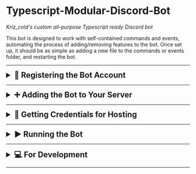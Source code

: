 # Typescript-Modular-Discord-Bot

*Kriz_cold's custom all-purpose Typescript ready Discord bot*

This bot is designed to work with self-contained commands and events, automating the process of adding/removing features to the bot. Once set up, it should be as simple as adding a new file to the commands or events folder, and restarting the bot.

---

<details>
<summary style="font-weight: bold; font-size: 1.5em; cursor: pointer;">📒 Registering the Bot Account</summary>

*(If you already have a registered bot account, you can skip this)*

1.  **Create Application:** First, you need to create a new application in the Discord Developer Portal:
    * Make sure you are logged in to your Discord account on your browser.
    * Go to <https://discord.com/developers/applications> and click on "New Application".
    
    ![New Application](readmeAssets/img0.png)

2.  **Name Application:** Give your application (bot) a name, and click on "Create".

    ![Create Bot](readmeAssets/img1.png)

3.  **Bot Settings:** In the left menu, click on "Bot". Here you can set the bot's icon and username.

    ![Bot Tab](readmeAssets/img2.png)

4.  **Enable Intents:** Scroll down in the "Bot" section to "Privileged Gateway Intents". Enable the following options:
    * ✅ **Presence Intent**
    * ✅ **Server Members Intent**
    * ✅ **Message Content Intent**
    * Click **Save Changes**.
    *(These intents grant your bot necessary permissions to see user statuses, member lists, and message content, which are often required for common bot features.)*

</details>

---

<details>
<summary style="font-weight: bold; font-size: 1.5em; cursor: pointer;">➕ Adding the Bot to Your Server</summary>

1.  **URL Generator:** In the Discord Developer Portal, go to **OAuth2** → **URL Generator**.

    ![OAuth2](readmeAssets/img3.png)

2.  **Select Scopes:** Choose the following **Scopes**:
    * `bot` (Allows the application to join servers as a bot)
    * `applications.commands` (Allows the bot to register slash commands)
    > <span style="color:gray;">[ i ] *Other scopes for advanced features can be found in the documentation:* <https://discord.com/developers/docs/topics/oauth2#shared-resources-oauth2-scopes></span>

3.  **Set Permissions:** Scroll down and select **Bot permissions** based on what functionalities your bot will need. For testing or if unsure, you can select **Administrator**, but grant permissions carefully for production bots.

4.  **Invite:** Copy the generated URL at the bottom and paste it into your browser's address bar.

5.  **Authorize:** Select the server you want to add the bot to from the dropdown menu and click "Continue", then "Authorize". Complete any verification steps (like CAPTCHA).

</details>

---

<details>
<summary style="font-weight: bold; font-size: 1.5em; cursor: pointer;">🔑 Getting Credentials for Hosting</summary>

You will need the bot's **Discord Token**, **Client ID**, and your **Test Server (Guild) ID** to configure and run the bot.

**Client ID (Application ID):**

1.  In the Discord Developer Portal, go to the **OAuth2** → **General** tab.

    ![Bot Id](readmeAssets/img5.png)
2.  Copy the **APPLICATION ID** and save it securely.

    ![Bot Id 2](readmeAssets/img6.png)

**Discord Token:**

1.  In the Discord Developer Portal, go to the **Bot** tab.

    ![Bot Tab](readmeAssets/img2.png)
2.  Under the bot's username, find the "Token" section. Click **Reset Token**. Confirm the action.

    ![Bot Token](readmeAssets/img4.png)
3.  **Immediately copy the new token and save it securely.** You will not be able to see it again after closing the window. **Never share this token publicly.**

**Guild ID (Test Server ID):**

1.  **Enable Developer Mode:** In your Discord client (desktop or web), go to User Settings → Advanced → Enable **Developer Mode**.

    ![Dev Mode](readmeAssets/img7.png)
2.  **Copy Server ID:** Go to the server you want to use for testing. Right-click on the server's icon or name in the server list on the left and click **Copy Server ID**.

    ![Guild Id](readmeAssets/img8.png)

### Hosting Options

#### Host Using Yundera

> [ ! ] Work in progress - Instructions needed.
> * You will need the **Client ID**, **Discord Token**, and **Test Guild ID** obtained above.

#### Self-Hosting

> [ ! ] To Do - Detailed steps for different environments (e.g., Docker, PM2, systemd) needed.

* **Environment Variables:** Create a `.env` file in the root folder of the project. Add your credentials like this:
    ```env
    # .env file
    DISCORD_TOKEN=YOUR_DISCORD_BOT_TOKEN_HERE
    GUILD_ID=YOUR_TEST_SERVER_ID_HERE
    CLIENT_ID=YOUR_BOT_APPLICATION_ID_HERE
    # Optional: Add developer IDs separated by commas
    # DEVS=YOUR_USER_ID,ANOTHER_USER_ID
    ```
* Replace the placeholder values with the actual credentials you copied earlier.

</details>

---

<details>
<summary style="font-weight: bold; font-size: 1.5em; cursor: pointer;">▶️ Running the Bot</summary>

#### Using Yundera

> [ ! ] Work in progress - Instructions needed.

#### Self-Hosting (Development)

> [ ! ] To Do - Instructions for production running needed.

1.  **Node.js:** Ensure you have Node.js installed (LTS version recommended). Download from <https://nodejs.org/>.
2.  **Install Dependencies:** Open a terminal or command prompt in the project's root folder and run:
    ```bash
    npm install
    ```
3.  **Create `.env` File:** Make sure you have created the `.env` file with your credentials as described in the "For Hosting" section.
4.  **Run in Development Mode:** Start the bot using nodemon for automatic restarts on code changes:
    ```bash
    npm run dev
    ```
    *(This uses `ts-node` to run TypeScript directly.)*
5.  **Build and Run (Production-like):** To compile TypeScript and run the JavaScript output:
    ```bash
    npm run build
    npm run start
    ```

</details>

---

<details>
<summary style="font-weight: bold; font-size: 1.5em; cursor: pointer;">💻 For Development</summary>

### Project Structure & Flow

*(You can Click on the file paths to navigate directly to the files.)*

1.  **Entry Point:** The bot starts execution with [`src/index.ts`](./src/index.ts).
2.  **Initialization:** This file primarily imports and runs [`src/initializers/clientInitializer.ts`](./src/initializers/clientInitializer.ts).
3.  **Client Setup:** `clientInitializer.ts` creates the Discord `Client` instance, dynamically determines required `GatewayIntentBits` by scanning command and event files, registers event handlers, and logs the bot in.
4.  **Event Handling:** The `registerEvents` function in `clientInitializer.ts` scans the [`src/events`](./src/events) directory. For each sub-folder (e.g., `ready`, `interactionCreate`), it registers listeners. The **folder name** dictates the event being listened to (e.g., files in `src/events/messageCreate/` run on the `messageCreate` event). Files within an event folder are executed in alphabetical order.
5.  **Command Registration:** The `ready` event triggers [`src/initializers/registerCommands.ts`](./src/initializers/registerCommands.ts) (ensured by `clientInitializer.ts`). This script scans the [`src/commands`](./src/commands) directory, compares local command definitions with those registered on Discord (globally or on the test guild), and creates, updates, or deletes commands as necessary via the Discord API.
6.  **Command Execution:** When a user uses a command, the `interactionCreate` event fires. [`src/events/interactionCreate/handleCommands.ts`](./src/events/interactionCreate/handleCommands.ts) receives the interaction, finds the corresponding local command object (based on the command name), performs checks (like `devOnly`, `testOnly`, permissions), and executes the command's `callback` function.

### Adding New Commands (Custom Format)

This bot uses a modular system where command logic is self-contained in files within the [`src/commands`](./src/commands) directory (subfolders are for organization only).

1.  **Create File:** Create a new `.ts` file inside a subfolder of `src/commands/` (e.g., `src/commands/utility/myCommand.ts`).
2.  **Define Command Object:** Use the following structure (you can use [`src/commands/misc/ping.ts`](./src/commands/misc/ping.ts) as a template):

    ```typescript
    import { Client, CommandInteraction, GatewayIntentBits } from 'discord.js';

    export = {
      name: 'ping',                  // Required. The name of the command (/ping)
      description: 'Pong!',          // Required. The description of the command
      permissionsRequired: [],       // Recommended. Specific permissions required to use the command
      devOnly: false,                // Optional. If true, only the bot owner can use the command
      testOnly: true,                // Optional. If true, the command will only be available in the test server
      options: [],                   // Optional. Command options (subcommands, choices, etc.)
      requiredIntents: [             // Highly recommended. Intents required for the command to work
        GatewayIntentBits.Guilds, 
        GatewayIntentBits.MessageContent
      ],


      /*
        Your command initialization code here
        This will run when the bot starts
      */

      const message = "Pong!";

      callback: (client, interaction) => {

        /*
          Your command code here
          This will run when the command is called
        */

        const fullMessage = `${message} ${client.ws.ping}ms.`;
        interaction.reply(fullMessage);
      },
    };

    export = pingCommand;
    ```

3.  **Restart Bot:** The command will be automatically registered or updated the next time the bot starts (when `registerCommands.ts` runs).

### Adding New Commands (Raw Format)

> [ ! ] To Do - Implement the logic in `registerCommands.ts` to detect and handle raw command definitions.

* **(Planned):** For advanced use or compatibility, you will be able to define a command by exporting an object that directly matches the [Discord API's Application Command structure](https://discord.com/developers/docs/interactions/application-commands#application-command-object-application-command-structure).
* **(Planned):** These files **must not** export a `callback` function. The registration script will detect the absence of `callback` and treat the exported object as a raw definition.
* **(Planned):** You will still be able to add `testOnly: true` to register the raw command to the test guild. The script will handle prefixing the description if needed.
* **(Planned):** You will need a separate event handler (likely in `src/events/interactionCreate/`) to manually handle interactions for commands registered this way, as they won't have the automatic `callback` execution.

### Adding New Events

> [ ! ] To Do - Provide detailed steps and examples. Explain how the `clientInitializer.ts` registers events based on folder names.

* Create a subfolder inside [`src/events`](./src/events) named after the [Discord.js Client event](https://discord.js.org/docs/packages/discord.js/main/Client:Class#events) you want to listen for (e.g., `messageCreate`, `guildMemberAdd`).
* Create a `.ts` file inside that folder (e.g., `src/events/messageCreate/logMessages.ts`).
* Export a default async function that accepts `client` and the event arguments.

    ```typescript
    import { Client, Message } from 'discord.js';

    export default async (client: Client, message: Message) => {
      // Code to run when the event occurs
      if (message.author.bot) return;
      console.log(`Message from ${message.author.tag}: ${message.content}`);
    };
    ```
* *(Planned: Explain how to handle raw event listeners if that feature is added).*

### Exporting Context

If you need to provide the bot's code context to an AI or for review, you can use the built-in export script:

* **Basic Context (Core files + Root files):**
    ```bash
    npm run exportContext
    ```
* **Full Context (Including all Commands and Events):**
    ```bash
    npm run exportContext -- --all
    ```
* This will generate a file named `contextExport.txt` in the project's root directory containing the formatted content of the selected project files.

</details>

---

